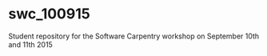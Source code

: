 # swc_100915
Student repository for the Software Carpentry workshop on September 10th and 11th 2015
